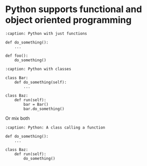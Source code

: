 # Python supports functional and object oriented programming

```{code-block}
:caption: Python with just functions

def do_something():
    ...

def foo():
    do_something()
```

```{code-block}
:caption: Python with classes

class Bar:
    def do_something(self):
        ...

class Baz:
    def run(self):
        bar = Bar()
        bar.do_something()
```

Or mix both

```{code-block}
:caption: Python: A class calling a function

def do_something():
    ...

class Baz:
    def run(self):
        do_something()
```
